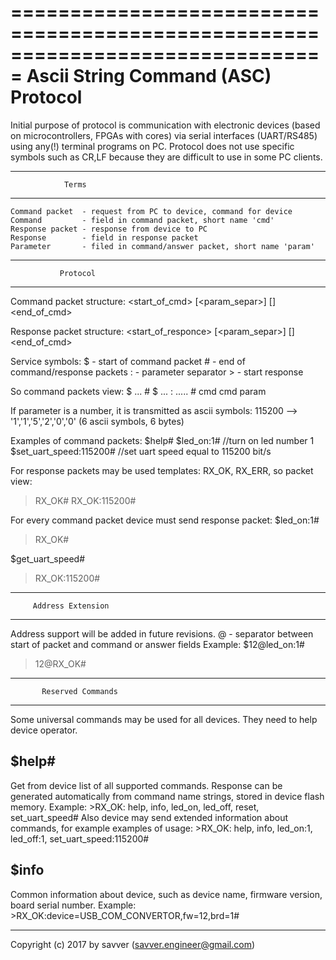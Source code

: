 ===============================================================================
                    Ascii String Command (ASC) Protocol
===============================================================================

Initial purpose of protocol is communication with electronic devices (based on
microcontrollers, FPGAs with cores) via serial interfaces (UART/RS485) using 
any(!) terminal programs on PC. Protocol does not use specific symbols such as
CR,LF because they are difficult to use in some PC clients.

---------------------------------------
                Terms
---------------------------------------
    Command packet  - request from PC to device, command for device
    Command         - field in command packet, short name 'cmd'
    Response packet - response from device to PC
    Response        - field in response packet
    Parameter       - filed in command/answer packet, short name 'param'
    
---------------------------------------
               Protocol
---------------------------------------
Command packet structure:
    <start_of_cmd> <command> [<param_separ>] [<parameter>] <end_of_cmd>

Response packet structure:
    <start_of_responce> <response> [<param_separ>] [<parameter>] <end_of_cmd>

Service symbols:
    $ - start of command packet
    # - end of command/response packets
    : - parameter separator
    > - start response

So command packets view: 
$ ... #      $ ... : ..... #
  cmd          cmd   param
                           
If parameter is a number, it is transmitted as ascii symbols:
115200 --> '1','1','5','2','0','0' (6 ascii symbols, 6 bytes)
                           
Examples of command packets:
$help#
$led_on:1#                  //turn on led number 1
$set_uart_speed:115200#     //set uart speed equal to 115200 bit/s
    
For response packets may be used templates: RX_OK, RX_ERR, so packet view:
>RX_OK#
>RX_OK:115200#

For every command packet device must send response packet:
$led_on:1#
>RX_OK#

$get_uart_speed#
>RX_OK:115200# 

---------------------------------------
         Address Extension
---------------------------------------
Address support will be added in future revisions.
@  - separator between start of packet and command or answer fields
Example:
$12@led_on:1#
>12@RX_OK#

---------------------------------------
           Reserved Commands
---------------------------------------
Some universal commands may be used for all devices. They need to help device 
operator.

$help#
----------
Get from device list of all supported commands. Response can be generated 
automatically from command name strings, stored in device flash memory.
Example:
    >RX_OK: help, info, led_on, led_off, reset, set_uart_speed#
Also device may send extended information about commands, for example examples
of usage:
    >RX_OK: help, info, led_on:1, led_off:1, set_uart_speed:115200#

$info
----------
Common information about device, such as device name, firmware version, 
board serial number. Example:
    >RX_OK:device=USB_COM_CONVERTOR,fw=12,brd=1#

-------------------------------------------------------------------------------
Copyright (c) 2017 by savver (savver.engineer@gmail.com)

